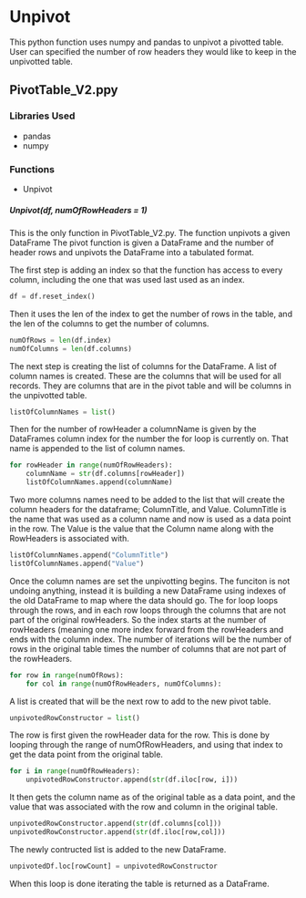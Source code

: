 # Unpivot
This python function uses numpy and pandas to unpivot a pivotted table. User can specified the number of row headers they would like to keep in the unpivotted table. 

## PivotTable_V2.ppy 
### Libraries Used
- pandas
- numpy

### Functions
- Unpivot

##### Unpivot(df, numOfRowHeaders = 1)
This is the only function in PivotTable_V2.py.  The function unpivots a given DataFrame
The pivot function is given a DataFrame and the number of header rows and unpivots the DataFrame into a tabulated format.

The first step is adding an index so that the function has access to every column, including the one that was used last used as an index. 
```py
df = df.reset_index()
```
Then it uses the len of the index to get the number of rows in the table, and the len of the columns to get the number of columns. 
```py
numOfRows = len(df.index)
numOfColumns = len(df.columns) 
```
The next step is creating the list of columns for the DataFrame. A list of column names is created. 
These are the columns that will be used for all records. They are columns that are in the pivot table and will be columns in the unpivotted table. 
```py
listOfColumnNames = list()
```
Then for the number of rowHeader a columnName is given by the DataFrames column index for the number the for loop is currently on.  That name is appended to the list of column names. 
```py
for rowHeader in range(numOfRowHeaders):
    columnName = str(df.columns[rowHeader])
    listOfColumnNames.append(columnName)
```
Two more columns names need to be added to the list that will create the column headers for the dataframe;  ColumnTitle, and Value.  ColumnTitle is the name that was used as a column name and now is used as a data point in the row.  The Value is the value that the Column name along with the RowHeaders is associated with. 
```py
listOfColumnNames.append("ColumnTitle")
listOfColumnNames.append("Value")
```
Once the column names are set the unpivotting begins. The funciton is not undoing anything, instead it is building a new DataFrame using indexes of the old DataFrame to map where the data should go. The for loop loops through the rows, and in each row loops through the columns that are not part of the original rowHeaders. So the index starts at the number of rowHeaders (meaning one more index forward from the rowHeaders and ends with the column index.  The number of iterations will be the number of rows in the original table times the number of columns that are not part of the rowHeaders. 
```py
for row in range(numOfRows):        
    for col in range(numOfRowHeaders, numOfColumns):
```
A list is created that will be the next row to add to the new pivot table. 
```py
unpivotedRowConstructor = list()
```
The row is first given the rowHeader data for the row. This is done by looping through the range of numOfRowHeaders, and using that index to get the data point from the original table. 
```py
for i in range(numOfRowHeaders):
    unpivotedRowConstructor.append(str(df.iloc[row, i]))
```
It then gets the column name as of the original table as a data point, and the value that was associated with the row and column in the original table. 
```py
unpivotedRowConstructor.append(str(df.columns[col]))
unpivotedRowConstructor.append(str(df.iloc[row,col]))   
```
The newly contructed list is added to the new DataFrame.
```py
unpivotedDf.loc[rowCount] = unpivotedRowConstructor
```          
When this loop is done iterating the table is returned as a DataFrame. 
